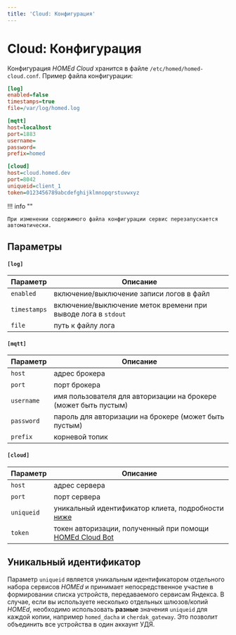 ```yaml
---
title: 'Cloud: Конфигурация'
---
```


# Cloud: Конфигурация

Конфигурация _HOMEd Cloud_ хранится в файле `/etc/homed/homed-cloud.conf`. Пример файла конфигурации:

```ini
[log]
enabled=false
timestamps=true
file=/var/log/homed.log

[mqtt]
host=localhost
port=1883
username=
password=
prefix=homed

[cloud]
host=cloud.homed.dev
port=8042
uniqueid=client_1
token=0123456789abcdefghijklmnopqrstuvwxyz
```

!!! info ""

    При изменении содержимого файла конфигурации сервис перезапускается автоматически.

## Параметры

#### `[log]`

| Параметр | Описание |
|----------|----------|
| `enabled`    | включение/выключение записи логов в файл |
| `timestamps` | включение/выключение меток времени при выводе лога в `stdout` |
| `file`       | путь к файлу лога |

#### `[mqtt]`

| Параметр | Описание |
|----------|----------|
| `host`     | адрес брокера |
| `port`     | порт брокера |
| `username` | имя пользователя для авторизации на брокере (может быть пустым) |
| `password` | пароль для авторизации на брокере (может быть пустым) |
| `prefix`   | корневой топик |



#### `[cloud]`

| Параметр | Описание |
|----------|----------|
| `host`     | адрес сервера |
| `port`     | порт сервера |
| `uniqueid` | уникальный идентификатор клиета, подробности [ниже](#_2) |
| `token`    | токен авторизации, полученный при помощи [HOMEd Cloud Bot](https://t.me/homedCloudBot) |

## Уникальный идентификатор

Параметр `uniqueid` является уникальным идентификатором отдельного набора сервисов _HOMEd_ и принимает непосредственное участие в формировании списка устройств, передаваемого сервисам Яндекса. В случае, если вы используете несколько отдельных шлюзов/копий _HOMEd_, необходимо использовать __разные__ значения `uniqueid` для каждой копии, например `homed_dacha` и `cherdak_gateway`. Это позволит объединить все устройства в один аккаунт УДЯ.
